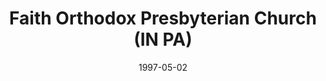 ---
date: &id001 1997-05-02
end_date: null
location:
  address: 1654 Old Route 119 Highwar N.
  city: IN
  state: PA
minister:
- end: null
  name: Douglas Snyder
  start: 1997-01-01
  type: Pastor
ministers:
- Douglas Snyder
name: Faith Orthodox Presbyterian Church
names:
- end: null
  name: Faith Orthodox Presbyterian Church
  start: 1997-05-02
origination_date: *id001
raw_data: 'PA IN

  Faith Orthodox Presbyterian Church  (May 2, 1997- )

  1654 Old Route 119 Highwar N.

  Pastor: Douglas Snyder, 1997

  '
received_from: null
states:
- PA
status:
  active: true
  end_date: null
  reason: null
  received_from: null
  withdrawal_to: null
title: Faith Orthodox Presbyterian Church (IN PA)
year_established:
- 1997

---